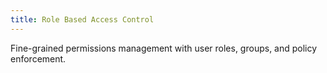 ```yaml
---
title: Role Based Access Control
---
```


Fine-grained permissions management with user roles, groups, and policy enforcement.
